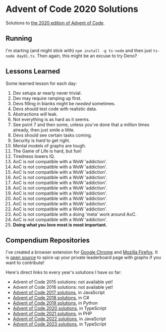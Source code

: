 # Advent of Code 2020 Solutions

Solutions to [the 2020 edition of Advent of Code](https://adventofcode.com/2020).

## Running

I'm starting (and might stick with) `npm install -g ts-node` and then just `ts-node day01.ts`.
Then again, this might be an excuse to try Deno?

## Lessons Learned

Some learned lesson for each day:

1. Dev setups ar nearly never trivial.
2. Dev may require ramping up first.
3. Devs filling in blanks might be _needed_ sometimes.
4. Devs should test code with realistic data.
5. Abstractions _will_ leak.
6. Not everything is as hard as it seems.
7. See point 7 and then some, unless you've done that a million times already, then just smile a little.
8. Devs should see certain tasks coming.
9. Security is _hard_ to get right.
10. Mental models of graphs are tough.
11. The Game of Life is hard, but fun!
12. Tiredness lowers IQ.
13. AoC is not compatible with a WoW 'addiction'.
14. AoC is not compatible with a WoW 'addiction'.
15. AoC is not compatible with a WoW 'addiction'.
16. AoC is not compatible with a WoW 'addiction'.
17. AoC is not compatible with a WoW 'addiction'.
18. AoC is not compatible with a WoW 'addiction'.
19. AoC is not compatible with a WoW 'addiction'.
20. AoC is not compatible with a WoW 'addiction'.
21. AoC is not compatible with a WoW 'addiction'.
22. AoC is not compatible with a WoW 'addiction'.
23. AoC is not compatible with a doing 'meta' work around AoC.
24. AoC is not compatible with a WoW 'addiction'.
25. **Doing what you love most is most important.**

## Compendium Repositories

I've created a browser extension for [Google Chrome](https://chrome.google.com/webstore/detail/ipbomkmbokofodhhjpipflmdplipblbe) and [Mozilla Firefox](https://addons.mozilla.org/en-US/firefox/addon/advent-of-code-charts/).
It is [open source](https://github.com/jeroenheijmans/advent-of-code-charts) to spice up your private leaderboard page with graphs if you want to contribute!

Here's direct links to every year's solutions I have so far:

- Advent of Code 2015 solutions: not available yet!
- Advent of Code 2016 solutions: not available yet!
- [Advent of Code 2017 solutions](https://github.com/jeroenheijmans/advent-of-code-2017), in JavaScript
- [Advent of Code 2018 solutions](https://github.com/jeroenheijmans/advent-of-code-2018), in C#
- [Advent of Code 2019 solutions](https://github.com/jeroenheijmans/advent-of-code-2019), in Python
- [Advent of Code 2020 solutions](https://github.com/jeroenheijmans/advent-of-code-2020), in TypeScript
- [Advent of Code 2021 solutions](https://github.com/jeroenheijmans/advent-of-code-2021), in PHP
- [Advent of Code 2022 solutions](https://github.com/jeroenheijmans/advent-of-code-2022), in JavaScript
- [Advent of Code 2023 solutions](https://github.com/jeroenheijmans/advent-of-code-2023), in TypeScript
